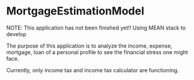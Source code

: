 # MortgageEstimationModel
NOTE: This application has not been finished yet!!
Using MEAN stack to develop

The purpose of this application is to analyze the income, expense, mortgage, loan of a personal profile to see the financial stress one might face.

Currently, only income tax and income tax calculator are functioning.